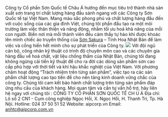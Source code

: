 Công ty Cổ phần Sơn Quốc tế Châu Á hướng đến mục tiêu trở thành nhà sản xuất sơn trang trí chất lượng hàng đầu sánh ngang với các Công ty Sơn Quốc tế tại Việt Nam.
Mang màu sắc phong phú và chất lượng hàng đầu đến với cuộc sống của các gia đình Việt, chúng tôi phấn đấu tạo ra một môi trường làm việc thân thiện và năng động, nhằm tối ưu hoá khả năng của mỗi con người. Biến nơi mà mỗi thành viên đều cảm thấy tự hào khi được khoác lên mình chiếc áo truyền thống của [Sơn Sakura](https://aipcorp.vn/sakura-sp/) – Tinh Hoa Nhật Bản để làm việc và cống hiến hết mình cho sự phát triển của Công ty.
![](https://aipcorp.vn/wp-content/uploads/2023/03/NANO-SEALER-400x400.png)
Với đội ngũ cán bộ, công nhân kỹ thuật có trình độ chuyên môn cao và các chuyên gia hàng đầu về hoá chất, vật liệu chống thấm của Nhật Bản, chúng tôi đang không ngừng cải tiến kỹ thuật để cho ra đời các dòng sản phẩm sơn cao cấp phù hợp với thời tiết và khí hậu khắc nghiệt của Việt Nam.
Với phương châm hoạt động “Trách nhiệm trên từng sản phẩm”, việc tạo ra các sản phẩm chất lượng cao tạo tiền đề cho nền tảng kinh doanh vững chắc của công ty.  Chúng tôi cam kết bảo hành chất lượng trên từng sản phẩm đáp ứng nhu cầu của  khách hàng.
Mọi quan tâm và cần tư vấn hỗ trợ, hãy liên hệ ngay với chúng tôi :
CÔNG TY CỔ PHẦN SƠN QUỐC TẾ CH U Á
Địa chỉ: Lô số 2 CN1 - Cụm công nghiệp Ngọc Hồi, X. Ngọc Hồi, H. Thanh Trì, Tp. Hà Nội.
Hotline: 024 37 50 51 52
Website: aipcorp.vn
Email: anhtc@aipcorp.com.vn

